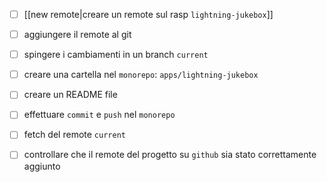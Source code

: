 - [ ] [[new remote|creare un remote sul rasp `lightning-jukebox`]]
- [ ] aggiungere il remote al git
- [ ] spingere i cambiamenti in un branch `current`
- [ ] creare una cartella nel `monorepo`: `apps/lightning-jukebox`
- [ ] creare un README file
- [ ] effettuare `commit` e `push` nel `monorepo`
- [ ] fetch del remote `current`
- [ ] controllare che il remote del progetto su `github` sia stato correttamente aggiunto


